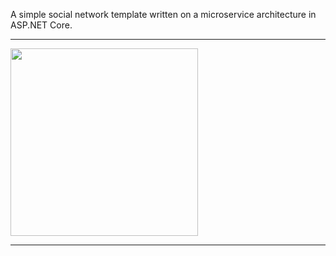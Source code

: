A simple social network template written on a microservice architecture in ASP.NET Core.

---

<img src="[images/product.jpg](https://sun9-30.userapi.com/s/v1/ig2/6Bp_ZfJooRH-oRQ0KuSDAFuQJKvlXsIQc8YTfWBKhcoVcymkKqykaGCPVLAancZ_8FilcsMrgsTMApqWdZ_Jf5QG.jpg?quality=95&as=32x32,48x48,72x72,108x108,160x160,240x240,360x359,480x479,540x539,640x639,720x719,1080x1078&from=bu&cs=1080x0)" width="300">

---
